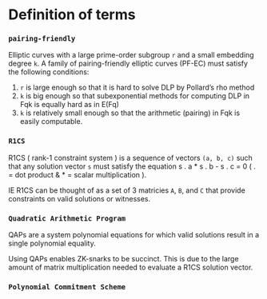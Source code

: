 # Definition of terms

### `pairing-friendly`

Elliptic curves with a large prime-order subgroup `r` and a small embedding degree `k`.
A family of pairing-friendly elliptic curves (PF-EC) must satisfy the following conditions:

1) `r` is large enough so that it is hard to solve DLP by Pollard’s rho method
2) `k` is big enough so that subexponential methods for computing DLP in Fqk is
equally hard as in E(Fq)
3) `k` is relatively small enough so that the arithmetic (pairing) in Fqk is easily computable.

### `R1CS`

R1CS ( rank-1 constraint system ) is a sequence of vectors `(a, b, c)` such that any solution vector `s` must satisfy the equation s . a * s . b - s . c = 0 ( . = dot product & * = scalar multiplication ).

IE R1CS can be thought of as a set of 3 matricies `A`, `B`, and `C` that provide constraints on valid solutions or witnesses.

### `Quadratic Arithmetic Program`

QAPs are a system polynomial equations for which valid solutions result in a single polynomial equality.

Using QAPs enables ZK-snarks to be succinct. This is due to the large amount of matrix multiplication needed to evaluate a R1CS solution vector.

### `Polynomial Commitment Scheme`

